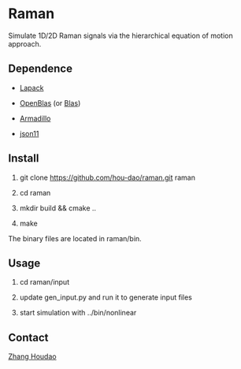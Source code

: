 # Raman

Simulate 1D/2D Raman signals via the hierarchical equation of motion approach.

## Dependence

* [Lapack](http://www.netlib.org/lapack/)

* [OpenBlas](http://www.openblas.net/) (or [Blas](http://www.netlib.org/blas/))

* [Armadillo](http://arma.sourceforge.net/)

* [json11](https://github.com/dropbox/json11)

## Install

1. git clone https://github.com/hou-dao/raman.git raman

2. cd raman

3. mkdir build && cmake ..

4. make

The binary files are located in raman/bin.

## Usage

1. cd raman/input

2. update gen_input.py and run it to generate input files

3. start simulation with ../bin/nonlinear

## Contact

[Zhang Houdao](mailto:houdao@connect.ust.hk)
